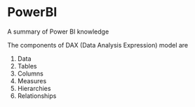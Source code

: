 # PowerBI
A summary of Power BI knowledge

The components of DAX (Data Analysis Expression) model are
1. Data
2. Tables
3. Columns
4. Measures
5. Hierarchies
6. Relationships
